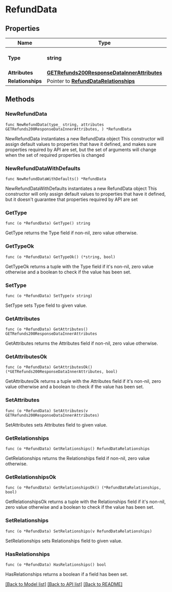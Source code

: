 # RefundData

## Properties

Name | Type | Description | Notes
------------ | ------------- | ------------- | -------------
**Type** | **string** | The resource&#39;s type | 
**Attributes** | [**GETRefunds200ResponseDataInnerAttributes**](GETRefunds200ResponseDataInnerAttributes.md) |  | 
**Relationships** | Pointer to [**RefundDataRelationships**](RefundDataRelationships.md) |  | [optional] 

## Methods

### NewRefundData

`func NewRefundData(type_ string, attributes GETRefunds200ResponseDataInnerAttributes, ) *RefundData`

NewRefundData instantiates a new RefundData object
This constructor will assign default values to properties that have it defined,
and makes sure properties required by API are set, but the set of arguments
will change when the set of required properties is changed

### NewRefundDataWithDefaults

`func NewRefundDataWithDefaults() *RefundData`

NewRefundDataWithDefaults instantiates a new RefundData object
This constructor will only assign default values to properties that have it defined,
but it doesn't guarantee that properties required by API are set

### GetType

`func (o *RefundData) GetType() string`

GetType returns the Type field if non-nil, zero value otherwise.

### GetTypeOk

`func (o *RefundData) GetTypeOk() (*string, bool)`

GetTypeOk returns a tuple with the Type field if it's non-nil, zero value otherwise
and a boolean to check if the value has been set.

### SetType

`func (o *RefundData) SetType(v string)`

SetType sets Type field to given value.


### GetAttributes

`func (o *RefundData) GetAttributes() GETRefunds200ResponseDataInnerAttributes`

GetAttributes returns the Attributes field if non-nil, zero value otherwise.

### GetAttributesOk

`func (o *RefundData) GetAttributesOk() (*GETRefunds200ResponseDataInnerAttributes, bool)`

GetAttributesOk returns a tuple with the Attributes field if it's non-nil, zero value otherwise
and a boolean to check if the value has been set.

### SetAttributes

`func (o *RefundData) SetAttributes(v GETRefunds200ResponseDataInnerAttributes)`

SetAttributes sets Attributes field to given value.


### GetRelationships

`func (o *RefundData) GetRelationships() RefundDataRelationships`

GetRelationships returns the Relationships field if non-nil, zero value otherwise.

### GetRelationshipsOk

`func (o *RefundData) GetRelationshipsOk() (*RefundDataRelationships, bool)`

GetRelationshipsOk returns a tuple with the Relationships field if it's non-nil, zero value otherwise
and a boolean to check if the value has been set.

### SetRelationships

`func (o *RefundData) SetRelationships(v RefundDataRelationships)`

SetRelationships sets Relationships field to given value.

### HasRelationships

`func (o *RefundData) HasRelationships() bool`

HasRelationships returns a boolean if a field has been set.


[[Back to Model list]](../README.md#documentation-for-models) [[Back to API list]](../README.md#documentation-for-api-endpoints) [[Back to README]](../README.md)


